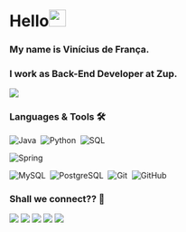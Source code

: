 
<h1>Hello<img src="https://emojis.slackmojis.com/emojis/images/1531849430/4246/blob-sunglasses.gif?1531849430" width="30"/> </h1>


### My name is Vinícius de França.

### I work as Back-End Developer at Zup.
![](http://estruyf-github.azurewebsites.net/api/VisitorHit?user=b1gvini&repo=b1gvini&countColorcountColor)

### Languages & Tools 🛠  
![Java](https://img.shields.io/badge/-Java-05122A?style=flat&logo=Java&logoColor=white)&nbsp;
![Python](https://img.shields.io/badge/-Python-05122A?style=flat&logo=python)&nbsp;
![SQL](https://img.shields.io/badge/-SQL-05122A?style=flat&logo=Sql&logoColor=white)&nbsp;

![Spring](https://img.shields.io/badge/-Spring-05122A?style=flat&logo=spring&logoColor=white)&nbsp;

![MySQL](https://img.shields.io/badge/-MySQL-05122A?style=flat&logo=mysql&logoColor=white)&nbsp;
![PostgreSQL](https://img.shields.io/badge/-PostgreSQL-05122A?style=flat&logo=postgresql)&nbsp;
![Git](https://img.shields.io/badge/-Git-05122A?style=flat&logo=git)&nbsp;
![GitHub](https://img.shields.io/badge/-GitHub-05122A?style=flat&logo=github)&nbsp;

### Shall we connect?? 🤝

<p align="left">

<a href="https://www.linkedin.com/in/vgfranca/"><img src="https://img.shields.io/badge/-LinkedIn-0077B5?style=flat&logo=Linkedin&logoColor=white"/></a> <a href="http://twitter.com/b1gvini"><img src="https://img.shields.io/badge/-Twitter-%231DA1F2?style=flat&logo=twitter&logoColor=white"/></a> <a href="http://instagram.com/b1gvini"><img src="https://img.shields.io/badge/-Instagram-E4405F?style=flat&logo=instagram&logoColor=white"/></a> <a href="https://www.facebook.com/vinniGG/"><img src="https://img.shields.io/badge/-Facebook-1877F2?style=flat&logo=facebook&logoColor=white"/></a> <a href="https://b1gvini.medium.com/"><img src="https://img.shields.io/badge/-Medium-%2312100E?style=flat&logo=medium&logoColor=white"/></a>

</p>
